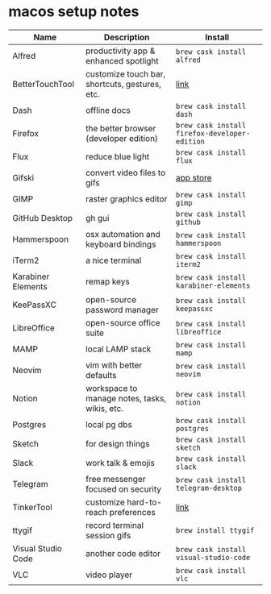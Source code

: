 # macos setup notes

| Name               | Description                                    | Install                                             |
| ------------------ | ---------------------------------------------- | --------------------------------------------------- |
| Alfred             | productivity app & enhanced spotlight          | `brew cask install alfred`                          |
| BetterTouchTool    | customize touch bar, shortcuts, gestures, etc. | [link](https://folivora.ai/)                        |
| Dash               | offline docs                                   | `brew cask install dash`                            |
| Firefox            | the better browser (developer edition)         | `brew cask install firefox-developer-edition`       |
| Flux               | reduce blue light                              | `brew cask install flux`                            |
| Gifski             | convert video files to gifs                    | [app store](https://github.com/sindresorhus/Gifski) |
| GIMP               | raster graphics editor                         | `brew cask install gimp`                            |
| GitHub Desktop     | gh gui                                         | `brew cask install github`                          |
| Hammerspoon        | osx automation and keyboard bindings           | `brew cask install hammerspoon`                     |
| iTerm2             | a nice terminal                                | `brew cask install iterm2`                          |
| Karabiner Elements | remap keys                                     | `brew cask install karabiner-elements`              |
| KeePassXC          | open-source password manager                   | `brew cask install keepassxc`                       |
| LibreOffice        | open-source office suite                       | `brew cask install libreoffice`                     |
| MAMP               | local LAMP stack                               | `brew cask install mamp`                            |
| Neovim             | vim with better defaults                       | `brew cask install neovim`                          |
| Notion             | workspace to manage notes, tasks, wikis, etc.  | `brew cask install notion`                          |
| Postgres           | local pg dbs                                   | `brew cask install postgres`                        |
| Sketch             | for design things                              | `brew cask install sketch`                          |
| Slack              | work talk & emojis                             | `brew cask install slack`                           |
| Telegram           | free messenger focused on security             | `brew cask install telegram-desktop`                |
| TinkerTool         | customize hard-to-reach preferences            | [link](https://www.bresink.com/osx/TinkerTool.html) |
| ttygif             | record terminal session gifs                   | `brew install ttygif`                               |
| Visual Studio Code | another code editor                            | `brew cask install visual-studio-code`              |
| VLC                | video player                                   | `brew cask install vlc`                             |
